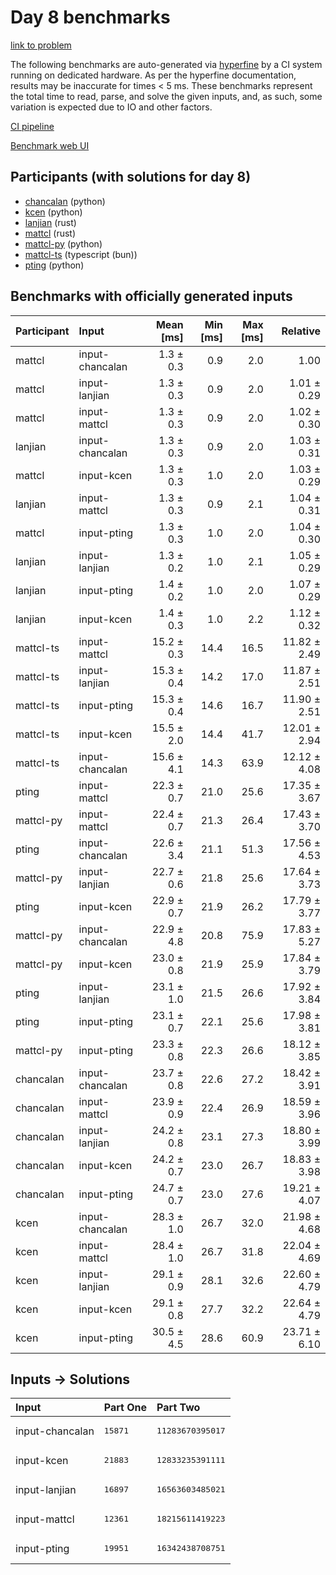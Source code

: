 # Day 8 benchmarks

[link to problem](https://adventofcode.com/2023/day/8)

The following benchmarks are auto-generated via
[hyperfine](https://github.com/sharkdp/hyperfine) by a CI system running on
dedicated hardware. As per the hyperfine documentation, results may be
inaccurate for times < 5 ms. These benchmarks represent the total time to read,
parse, and solve the given inputs, and, as such, some variation is expected due
to IO and other factors.

[CI pipeline](http://ci.papercode.net:8080/teams/main/pipelines/aoc2023)

[Benchmark web UI](https://aoc.ancalagon.black)


## Participants (with solutions for day 8)

- [chancalan](https://github.com/chancalan/aoc2023) (python)
- [kcen](https://github.com/kcen/aoc2023) (python)
- [lanjian](https://github.com/lanjian/aoc-2023) (rust)
- [mattcl](https://github.com/mattcl/aoc2023) (rust)
- [mattcl-py](https://github.com/mattcl/aoc2023-py) (python)
- [mattcl-ts](https://github.com/mattcl/aoc2023-js) (typescript (bun))
- [pting](https://github.com/pting/aoc2023) (python)


## Benchmarks with officially generated inputs

| Participant | Input | Mean [ms] | Min [ms] | Max [ms] | Relative |
|:---|:---|---:|---:|---:|---:|
| mattcl | input-chancalan | 1.3 ± 0.3 | 0.9 | 2.0 | 1.00 |
| mattcl | input-lanjian | 1.3 ± 0.3 | 0.9 | 2.0 | 1.01 ± 0.29 |
| mattcl | input-mattcl | 1.3 ± 0.3 | 0.9 | 2.0 | 1.02 ± 0.30 |
| lanjian | input-chancalan | 1.3 ± 0.3 | 0.9 | 2.0 | 1.03 ± 0.31 |
| mattcl | input-kcen | 1.3 ± 0.3 | 1.0 | 2.0 | 1.03 ± 0.29 |
| lanjian | input-mattcl | 1.3 ± 0.3 | 0.9 | 2.1 | 1.04 ± 0.31 |
| mattcl | input-pting | 1.3 ± 0.3 | 1.0 | 2.0 | 1.04 ± 0.30 |
| lanjian | input-lanjian | 1.3 ± 0.2 | 1.0 | 2.1 | 1.05 ± 0.29 |
| lanjian | input-pting | 1.4 ± 0.2 | 1.0 | 2.0 | 1.07 ± 0.29 |
| lanjian | input-kcen | 1.4 ± 0.3 | 1.0 | 2.2 | 1.12 ± 0.32 |
| mattcl-ts | input-mattcl | 15.2 ± 0.3 | 14.4 | 16.5 | 11.82 ± 2.49 |
| mattcl-ts | input-lanjian | 15.3 ± 0.4 | 14.2 | 17.0 | 11.87 ± 2.51 |
| mattcl-ts | input-pting | 15.3 ± 0.4 | 14.6 | 16.7 | 11.90 ± 2.51 |
| mattcl-ts | input-kcen | 15.5 ± 2.0 | 14.4 | 41.7 | 12.01 ± 2.94 |
| mattcl-ts | input-chancalan | 15.6 ± 4.1 | 14.3 | 63.9 | 12.12 ± 4.08 |
| pting | input-mattcl | 22.3 ± 0.7 | 21.0 | 25.6 | 17.35 ± 3.67 |
| mattcl-py | input-mattcl | 22.4 ± 0.7 | 21.3 | 26.4 | 17.43 ± 3.70 |
| pting | input-chancalan | 22.6 ± 3.4 | 21.1 | 51.3 | 17.56 ± 4.53 |
| mattcl-py | input-lanjian | 22.7 ± 0.6 | 21.8 | 25.6 | 17.64 ± 3.73 |
| pting | input-kcen | 22.9 ± 0.7 | 21.9 | 26.2 | 17.79 ± 3.77 |
| mattcl-py | input-chancalan | 22.9 ± 4.8 | 20.8 | 75.9 | 17.83 ± 5.27 |
| mattcl-py | input-kcen | 23.0 ± 0.8 | 21.9 | 25.9 | 17.84 ± 3.79 |
| pting | input-lanjian | 23.1 ± 1.0 | 21.5 | 26.6 | 17.92 ± 3.84 |
| pting | input-pting | 23.1 ± 0.7 | 22.1 | 25.6 | 17.98 ± 3.81 |
| mattcl-py | input-pting | 23.3 ± 0.8 | 22.3 | 26.6 | 18.12 ± 3.85 |
| chancalan | input-chancalan | 23.7 ± 0.8 | 22.6 | 27.2 | 18.42 ± 3.91 |
| chancalan | input-mattcl | 23.9 ± 0.9 | 22.4 | 26.9 | 18.59 ± 3.96 |
| chancalan | input-lanjian | 24.2 ± 0.8 | 23.1 | 27.3 | 18.80 ± 3.99 |
| chancalan | input-kcen | 24.2 ± 0.7 | 23.0 | 26.7 | 18.83 ± 3.98 |
| chancalan | input-pting | 24.7 ± 0.7 | 23.0 | 27.6 | 19.21 ± 4.07 |
| kcen | input-chancalan | 28.3 ± 1.0 | 26.7 | 32.0 | 21.98 ± 4.68 |
| kcen | input-mattcl | 28.4 ± 1.0 | 26.7 | 31.8 | 22.04 ± 4.69 |
| kcen | input-lanjian | 29.1 ± 0.9 | 28.1 | 32.6 | 22.60 ± 4.79 |
| kcen | input-kcen | 29.1 ± 0.8 | 27.7 | 32.2 | 22.64 ± 4.79 |
| kcen | input-pting | 30.5 ± 4.5 | 28.6 | 60.9 | 23.71 ± 6.10 |


## Inputs -> Solutions

| Input | Part One | Part Two |
|:---|:---|:---|
|input-chancalan|<pre>15871</pre>|<pre>11283670395017</pre>|
|input-kcen|<pre>21883</pre>|<pre>12833235391111</pre>|
|input-lanjian|<pre>16897</pre>|<pre>16563603485021</pre>|
|input-mattcl|<pre>12361</pre>|<pre>18215611419223</pre>|
|input-pting|<pre>19951</pre>|<pre>16342438708751</pre>|
